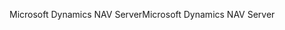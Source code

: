 <span data-ttu-id="8d917-101">Microsoft Dynamics NAV Server</span><span class="sxs-lookup"><span data-stu-id="8d917-101">Microsoft Dynamics NAV Server</span></span>